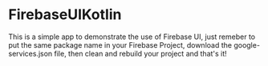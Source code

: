 # FirebaseUIKotlin

This is a simple app to demonstrate the use of Firebase UI, just remeber to put the same package name in your Firebase Project, download the google-services.json file, then clean and rebuild your project and that's it!
